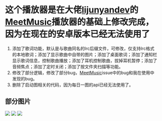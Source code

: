 # 这个播放器是在大佬[lijunyandev](https://github.com/lijunyandev/MeetMusic)的[MeetMusic](https://github.com/lijunyandev/MeetMusic)播放器的基础上修改完成，因为在现在的安卓版本已经无法使用了
1. 添加了歌词功能，默认是与歌曲同名的lrc后缀文件，可修改，仅支持lrc格式的本地歌词；添加了显示歌曲中自带的图片；添加了桌面歌词；添加了通知栏显示歌词信息，控制歌曲播放；添加了耳机控制歌曲，拔掉耳机暂停；添加了音频焦点；添加了定时关闭；添加了按文件夹扫描等功能。
2. 修改了部分逻辑，修改了部分bug，[MeetMusic](https://github.com/lijunyandev/MeetMusic)issue中的bug和我在使用中发现的bug。
3. 删除了启动图相关的代码，因为每日一图的api已经无法使用了。
## 部分图片
![](https://github.com/afsfvr/MusicPlay/app/screenshot/1.jpg)
![](https://github.com/afsfvr/MusicPlay/app/screenshot/2.jpg)
![](https://github.com/afsfvr/MusicPlay/app/screenshot/3.jpg)
